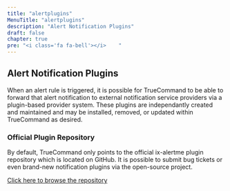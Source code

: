 ```yaml
---
title: "alertplugins"
MenuTitle: "alertplugins"
description: "Alert Notification Plugins"
draft: false
chapter: true
pre: "<i class='fa fa-bell'></i>	"
---
```


## Alert Notification Plugins
When an alert rule is triggered, it is possible for TrueCommand to be able to forward that alert notification to external notification service providers via a plugin-based provider system. These plugins are independantly created and maintained and may be installed, removed, or updated within TrueCommand as desired.

### Official Plugin Repository
By default, TrueCommand only points to the official ix-alertme plugin repository which is located on GitHub.
It is possible to submit bug tickets or even brand-new notification plugins via the open-source project.

[Click here to browse the repository](https://github.com/iXsystems/ix-alertme)
